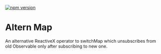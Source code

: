 [![npm version](https://img.shields.io/npm/v/altern-map)](https://www.npmjs.com/package/altern-map)
# Altern Map
An alternative ReactiveX operator to switchMap which unsubscribes from old Observable only after subscribing to new one.